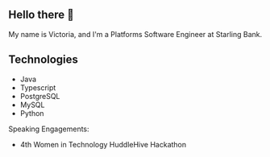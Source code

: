 ## Hello there 👋

My name is Victoria, and I'm a Platforms Software Engineer at Starling Bank.

## Technologies
* Java
* Typescript
* PostgreSQL
* MySQL
* Python

Speaking Engagements:
* 4th Women in Technology HuddleHive Hackathon
